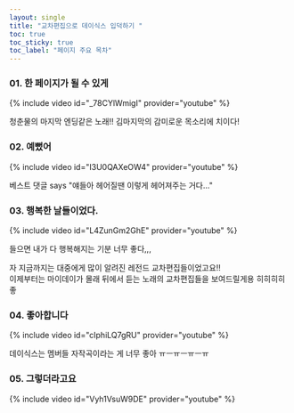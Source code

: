 ```yaml
---
layout: single
title: "교차편집으로 데이식스 입덕하기 "
toc: true
toc_sticky: true
toc_label: "페이지 주요 목차"
---
```


### 01. 한 페이지가 될 수 있게

{% include video id="_78CYlWmigI" provider="youtube" %}

청춘물의 마지막 엔딩같은 노래!! 김마지막의 감미로운 목소리에 치이다!

### 02. 예뻤어

{% include video id="I3U0QAXeOW4" provider="youtube" %}

베스트 댓글 says "얘들아 헤어질땐 이렇게 헤어져주는 거다..."

### 03. 행복한 날들이었다.

{% include video id="L4ZunGm2GhE" provider="youtube" %}

들으면 내가 다 행복해지는 기분 너무 좋다,,,  
  
  
자 지금까지는 대중에게 많이 알려진 레전드 교차편집들이었고요!!  
이제부터는 마이데이가 몰래 뒤에서 듣는 노래의 교차편집들을 보여드릴게용 히히히히좋

### 04. 좋아합니다

{% include video id="cIphiLQ7gRU" provider="youtube" %}

데이식스는 멤버들 자작곡이라는 게 너무 좋아 ㅠㅡㅠㅡㅠㅡㅠ

### 05. 그렇더라고요

{% include video id="Vyh1VsuW9DE" provider="youtube" %}

